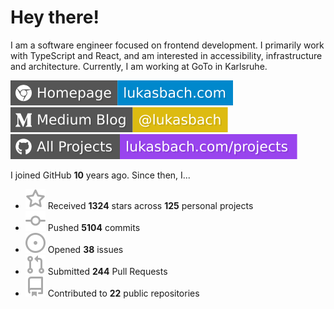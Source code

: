# Hey there!

I am a software engineer focused on frontend development. I primarily work with TypeScript and React, and am interested in accessibility, infrastructure and architecture. Currently, I am working at GoTo in Karlsruhe.

[![Homepage](./icons/homepage.svg)](https://lukasbach.com)
[![Medium Blog](./icons/medium.svg)](https://medium.com/@lukasbach)
[![My Projects](./icons/projects.svg)](https://lukasbach.com/projects)

I joined GitHub **10** years ago. Since then, I...

- ![](./icons/star.svg) Received **1324** stars across **125** personal projects
- ![](./icons/commit.svg) Pushed **5104** commits
- ![](./icons/issues.svg) Opened **38** issues
- ![](./icons/pr.svg) Submitted **244** Pull Requests
- ![](./icons/repo.svg) Contributed to **22** public repositories
